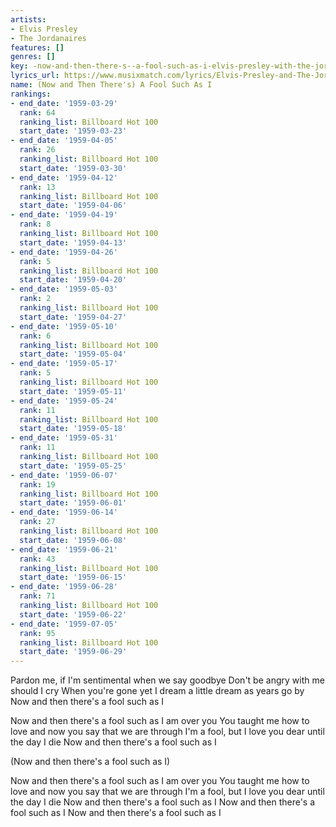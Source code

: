 ```yaml
---
artists:
- Elvis Presley
- The Jordanaires
features: []
genres: []
key: -now-and-then-there-s--a-fool-such-as-i-elvis-presley-with-the-jordanaires
lyrics_url: https://www.musixmatch.com/lyrics/Elvis-Presley-and-The-Jordanaires/Now-and-Then-There-s-A-Fool-Such-as-I
name: (Now and Then There's) A Fool Such As I
rankings:
- end_date: '1959-03-29'
  rank: 64
  ranking_list: Billboard Hot 100
  start_date: '1959-03-23'
- end_date: '1959-04-05'
  rank: 26
  ranking_list: Billboard Hot 100
  start_date: '1959-03-30'
- end_date: '1959-04-12'
  rank: 13
  ranking_list: Billboard Hot 100
  start_date: '1959-04-06'
- end_date: '1959-04-19'
  rank: 8
  ranking_list: Billboard Hot 100
  start_date: '1959-04-13'
- end_date: '1959-04-26'
  rank: 5
  ranking_list: Billboard Hot 100
  start_date: '1959-04-20'
- end_date: '1959-05-03'
  rank: 2
  ranking_list: Billboard Hot 100
  start_date: '1959-04-27'
- end_date: '1959-05-10'
  rank: 6
  ranking_list: Billboard Hot 100
  start_date: '1959-05-04'
- end_date: '1959-05-17'
  rank: 5
  ranking_list: Billboard Hot 100
  start_date: '1959-05-11'
- end_date: '1959-05-24'
  rank: 11
  ranking_list: Billboard Hot 100
  start_date: '1959-05-18'
- end_date: '1959-05-31'
  rank: 11
  ranking_list: Billboard Hot 100
  start_date: '1959-05-25'
- end_date: '1959-06-07'
  rank: 19
  ranking_list: Billboard Hot 100
  start_date: '1959-06-01'
- end_date: '1959-06-14'
  rank: 27
  ranking_list: Billboard Hot 100
  start_date: '1959-06-08'
- end_date: '1959-06-21'
  rank: 43
  ranking_list: Billboard Hot 100
  start_date: '1959-06-15'
- end_date: '1959-06-28'
  rank: 71
  ranking_list: Billboard Hot 100
  start_date: '1959-06-22'
- end_date: '1959-07-05'
  rank: 95
  ranking_list: Billboard Hot 100
  start_date: '1959-06-29'
---
```

Pardon me, if I'm sentimental when we say goodbye
Don't be angry with me should I cry
When you're gone yet I dream a little dream as years go by
Now and then there's a fool such as I

Now and then there's a fool such as I am over you
You taught me how to love and now you say that we are through
I'm a fool, but I love you dear until the day I die
Now and then there's a fool such as I

(Now and then there's a fool such as I)

Now and then there's a fool such as I am over you
You taught me how to love and now you say that we are through
I'm a fool, but I love you dear until the day I die
Now and then there's a fool such as I
Now and then there's a fool such as I
Now and then there's a fool such as I
